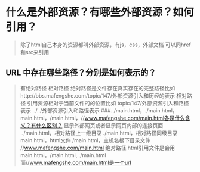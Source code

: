 # 什么是外部资源？有哪些外部资源？如何引用？
>除了html自己本身的资源都叫外部资源，有js，css，外部文档 可以同href和src来引用
## URL 中存在哪些路径？分别是如何表示的？
>有绝对路径 相对路径   绝对路径是文件存在真实存在的完整路径比如http://bbs.mafengshe.com/topic/147/外部资源引入和历经的表示
相对路径 引用资源相对于当前文件的的位置比如 topic/147/外部资源引入和路径表示  ../../外部资源引入和路径表示
###../main.html，./main.html，main.html，/main.html，//www.mafengshe.com/main.html各是什么含义？有什么区别？
>显示外部网页或者显示网页内部的连接页面  
>../main.html，相对路径上一级目录
./main.html，相对路径同级目录
main.html，html文件
/main.html，主机名根下目录文件
//www.mafengshe.com/main.html 绝对路径
 html引用文件是会用main.html，/main.html,../main.html而//www.mafengshe.com/main.html是一个url

   

   

    

